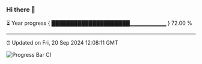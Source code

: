 ### Hi there 👋

⏳ Year progress { █████████████████████▁▁▁▁▁▁▁▁▁ } 72.00 %

---

⏰ Updated on Fri, 20 Sep 2024 12:08:11 GMT

![Progress Bar CI](https://github.com/liununu/liununu/workflows/Progress%20Bar%20CI/badge.svg)
